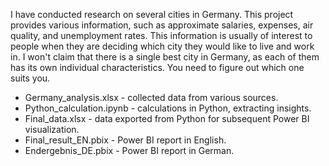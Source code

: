 I have conducted research on several cities in Germany. This project provides various information, such as approximate salaries, expenses, air quality, and unemployment rates. This information is usually of interest to people when they are deciding which city they would like to live and work in. I won't claim that there is a single best city in Germany, as each of them has its own individual characteristics. You need to figure out which one suits you.

* Germany_analysis.xlsx - collected data from various sources.
* Python_calculation.ipynb - calculations in Python, extracting insights.
* Final_data.xlsx - data exported from Python for subsequent Power BI visualization.
* Final_result_EN.pbix - Power BI report in English.
* Endergebnis_DE.pbix - Power BI report in German.
